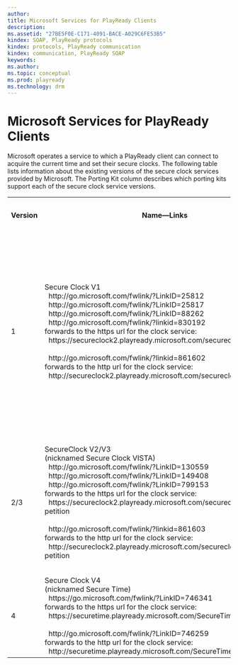 ```yaml
---
author:
title: Microsoft Services for PlayReady Clients
description:
ms.assetid: "27BE5F0E-C171-4091-BACE-A029C6FE53B5"
kindex: SOAP, PlayReady protocols
kindex: protocols, PlayReady communication
kindex: communication, PlayReady SOAP
keywords:
ms.author:
ms.topic: conceptual
ms.prod: playready
ms.technology: drm
---
```


# Microsoft Services for PlayReady Clients

Microsoft operates a service to which a PlayReady client can connect to acquire the current time and set their secure clocks. The following table lists information about the existing versions of the secure clock services provided by Microsoft. The Porting Kit column describes which porting kits support each of the secure clock service versions.

<table>
<tr> <th>

Version</th> <th>

Name&mdash;Links</th> <th>

Porting Kit</th> </tr>

<tr> <td>1</td> <td> Secure Clock V1 <br/>  &nbsp;&nbsp;http://go.microsoft.com/fwlink/?LinkID=25812<br/>&nbsp;&nbsp;http://go.microsoft.com/fwlink/?LinkID=25817<br/>&nbsp;&nbsp;http://go.microsoft.com/fwlink/?LinkID=88262<br/>&nbsp;&nbsp;http://go.microsoft.com/fwlink/?linkid=830192<br/>forwards to the https url for the clock service:<br/>&nbsp;&nbsp;https://secureclock2.playready.microsoft.com/secureclock/?petition<br/><br/>&nbsp;&nbsp;http://go.microsoft.com/fwlink/?linkid=861602<br/>forwards to the http url for the clock service:<br/>&nbsp;&nbsp;http://secureclock2.playready.microsoft.com/secureclock/?petition  </td> <td> All WMDRM 7 (2002) <br/>All WMDRM 10.08 (2006) <br/>All PR PK 1.0 (2008) <br/>All PR PK 1.2 (2008) <br/>Some PR PK 2.0 (2011) <br/>Some PR PK 2.5 (2013) </td> </tr>

<tr> <td>2/3</td> <td> SecureClock V2/V3 <br/>(nicknamed Secure Clock VISTA) <br/>&nbsp;&nbsp;http://go.microsoft.com/fwlink/?LinkID=130559<br/>&nbsp;&nbsp;http://go.microsoft.com/fwlink/?LinkID=149408<br/>&nbsp;&nbsp;http://go.microsoft.com/fwlink/?LinkID=799153   <br/>forwards to the https url for the clock service:<br/>&nbsp;&nbsp;https://secureclock2.playready.microsoft.com/secureclock/vista_rtm/?petition<br/><br/>&nbsp;&nbsp;http://go.microsoft.com/fwlink/?linkid=861603<br/>forwards to the http url for the clock service:<br/>&nbsp;&nbsp;http://secureclock2.playready.microsoft.com/secureclock/vista_rtm/?petition  </td> <td> Some PR PK 2.0 (2011) <br/>Some PR PK 2.5 (2013) <br/>All PR PK 2.11 (2014) <br/>All PR PK 3.0 (2015) <br/>(REE Only) </td></tr>



<tr> <td>4</td> <td> Secure Clock V4 <br/>(nicknamed Secure Time) <br/>&nbsp;&nbsp;https://go.microsoft.com/fwlink/?LinkID=746341  <br/>forwards to the https url for the clock service:<br/>&nbsp;&nbsp;https://securetime.playready.microsoft.com/SecureTime <br/> <br/>&nbsp;&nbsp;http://go.microsoft.com/fwlink/?LinkID=746259<br/>forwards to the http url for the clock service:<br/>&nbsp;&nbsp;http://securetime.playready.microsoft.com/SecureTime  </td> <td> All PR PK 3.2+ (2016) <br/>(REE or TEE) </td>  </tr>
 </table>
